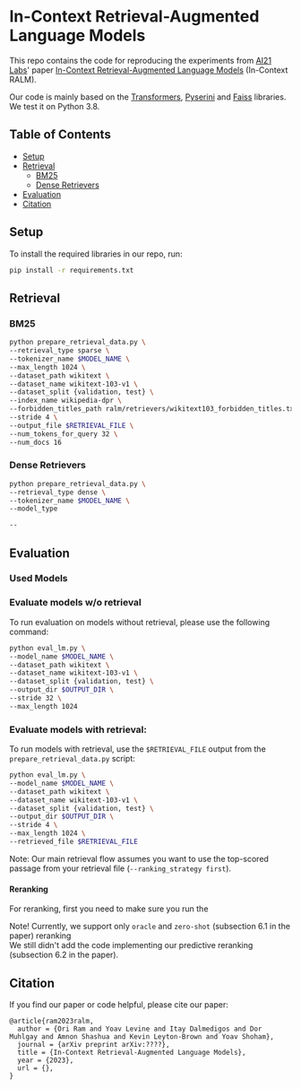 # In-Context Retrieval-Augmented Language Models

This repo contains the code for reproducing the experiments from [AI21 Labs](https://www.ai21.com/)' paper [In-Context Retrieval-Augmented Language Models](https://uploads-ssl.webflow.com/60fd4503684b466578c0d307/63c6c20dec4479564db21819_NEW_In_Context_Retrieval_Augmented_Language_Models.pdf) (In-Context RALM).

Our code is mainly based on the [Transformers](https://github.com/huggingface/transformers/), [Pyserini](https://github.com/castorini/pyserini) and [Faiss](https://github.com/facebookresearch/faiss/) libraries.  
We test it on Python 3.8.


## Table of Contents
- [Setup](#setup)
- [Retrieval](#retrieval)
  - [BM25](#bm25)
  - [Dense Retrievers](#dense-retrievers)
- [Evaluation](#evaluation)
- [Citation](#citation)

## Setup

To install the required libraries in our repo, run:
```bash
pip install -r requirements.txt
```

## Retrieval

### BM25

```bash
python prepare_retrieval_data.py \
--retrieval_type sparse \
--tokenizer_name $MODEL_NAME \
--max_length 1024 \
--dataset_path wikitext \
--dataset_name wikitext-103-v1 \
--dataset_split {validation, test} \
--index_name wikipedia-dpr \
--forbidden_titles_path ralm/retrievers/wikitext103_forbidden_titles.txt \
--stride 4 \
--output_file $RETRIEVAL_FILE \
--num_tokens_for_query 32 \
--num_docs 16 
```

### Dense Retrievers

```bash
python prepare_retrieval_data.py \
--retrieval_type dense \
--tokenizer_name $MODEL_NAME \
--model_type 

--
```

## Evaluation

### Used Models

### Evaluate models w/o retrieval

To run evaluation on models without retrieval, please use the following command:
```bash
python eval_lm.py \
--model_name $MODEL_NAME \
--dataset_path wikitext \
--dataset_name wikitext-103-v1 \
--dataset_split {validation, test} \
--output_dir $OUTPUT_DIR \
--stride 32 \
--max_length 1024 
```

### Evaluate models with retrieval:

To run models with retrieval, use the `$RETRIEVAL_FILE` output from the `prepare_retrieval_data.py` script:
```bash
python eval_lm.py \
--model_name $MODEL_NAME \
--dataset_path wikitext \
--dataset_name wikitext-103-v1 \
--dataset_split {validation, test} \
--output_dir $OUTPUT_DIR \
--stride 4 \
--max_length 1024 \
--retrieved_file $RETRIEVAL_FILE
```

Note: Our main retrieval flow assumes you want to use the top-scored passage from your retrieval file (`--ranking_strategy first`).

#### Reranking 
For reranking, first you need to make sure you run the 


Note! Currently, we support only `oracle` and `zero-shot` (subsection 6.1 in the paper) reranking   
We still didn't add the code implementing our predictive reranking (subsection 6.2 in the paper).

## Citation

If you find our paper or code helpful, please cite our paper:
```
@article{ram2023ralm,
  author = {Ori Ram and Yoav Levine and Itay Dalmedigos and Dor Muhlgay and Amnon Shashua and Kevin Leyton-Brown and Yoav Shoham},
  journal = {arXiv preprint arXiv:????},
  title = {In-Context Retrieval-Augmented Language Models},
  year = {2023},
  url = {},
}
```